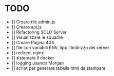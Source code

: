 # TODO

- [] Creare file admin.js
- [] Creare api.js
- [] Refactoring SOLO Server
- [] Visualizzare le squadre
- [] Creare Pagina 404
- [] file con variabili ENV, tipo l'indirizzo del server
- [] redirect nginx
- [] sistemare il docker
- [] logging usando Morgan
- [] script per generare tabella html da stampare
